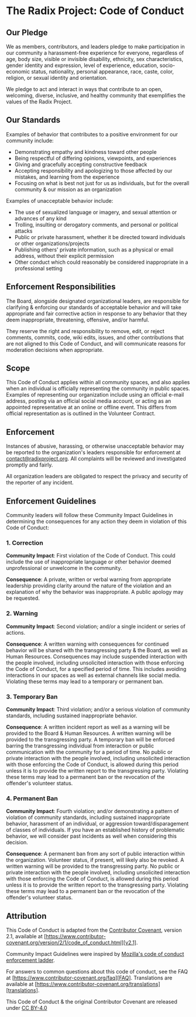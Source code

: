 # The Radix Project: Code of Conduct

## Our Pledge

We as members, contributors, and leaders pledge to make participation in our
community a harassment-free experience for everyone, regardless of age, body
size, visible or invisible disability, ethnicity, sex characteristics, gender
identity and expression, level of experience, education, socio-economic status,
nationality, personal appearance, race, caste, color, religion, or sexual
identity and orientation.

We pledge to act and interact in ways that contribute to an open, welcoming,
diverse, inclusive, and healthy community that exemplifies the values of the Radix Project.

## Our Standards

Examples of behavior that contributes to a positive environment for our
community include:

* Demonstrating empathy and kindness toward other people
* Being respectful of differing opinions, viewpoints, and experiences
* Giving and gracefully accepting constructive feedback
* Accepting responsibility and apologizing to those affected by our mistakes,
  and learning from the experience
* Focusing on what is best not just for us as individuals, but for the overall
  community & our mission as an organization

Examples of unacceptable behavior include:

* The use of sexualized language or imagery, and sexual attention or advances of
  any kind
* Trolling, insulting or derogatory comments, and personal or political attacks
* Public or private harassment, whether it be directed toward individuals or other
  organizations/projects
* Publishing others' private information, such as a physical or email address,
  without their explicit permission
* Other conduct which could reasonably be considered inappropriate in a
  professional setting 

## Enforcement Responsibilities

The Board, alongside designated organizational leaders, are responsible for clarifying & enforcing our standards of acceptable behavior and will take appropriate and fair corrective action in response to any behavior that they deem inappropriate, threatening, offensive, and/or harmful.

They reserve the right and responsibility to remove, edit, or reject
comments, commits, code, wiki edits, issues, and other contributions that are
not aligned to this Code of Conduct, and will communicate reasons for moderation
decisions when appropriate.

## Scope

This Code of Conduct applies within all community spaces, and also applies when
an individual is officially representing the community in public spaces.
Examples of representing our organization include using an official e-mail address, posting via an official social media account, or acting as an appointed
representative at an online or offline event. This differs from official representation as is outlined in the Volunteer Contract.

## Enforcement

Instances of abusive, harassing, or otherwise unacceptable behavior may be
reported to the organization's leaders responsible for enforcement at
contact@radixproject.org.
All complaints will be reviewed and investigated promptly and fairly.

All organization leaders are obligated to respect the privacy and security of the
reporter of any incident.

## Enforcement Guidelines

Community leaders will follow these Community Impact Guidelines in determining
the consequences for any action they deem in violation of this Code of Conduct:

### 1. Correction

**Community Impact**: First violation of the Code of Conduct. This could include the use of inappropriate language or other behavior deemed unprofessional or unwelcome in the community. 

**Consequence**: A private, written or verbal warning from appropriate leadership providing clarity around the nature of the violation and an explanation of why the
behavior was inappropriate. A public apology may be requested.

### 2. Warning

**Community Impact**: Second violation; and/or a single incident or series of actions.

**Consequence**: A written warning with consequences for continued behavior will be shared with the transgressing party & the Board, as well as Human Resources. Consequences may include suspended interaction with the people involved, including unsolicited interaction with those enforcing the Code of Conduct, for a specified period of time. This includes avoiding interactions in our spaces as well as external channels like social media. Violating these terms may lead to a temporary or permanent ban.

### 3. Temporary Ban

**Community Impact**: Third violation; and/or a serious violation of community
standards, including sustained inappropriate behavior.

**Consequence**: A written incident report as well as a warning will be provided
to the Board & Human Resources. A written warning will be provided to the
transgressing party. A temporary ban will be enforced barring the transgressing individual from interaction or public communication with the community for a
period of time. No public or private interaction with the people involved,
including unsolicited interaction with those enforcing the Code of Conduct, is
allowed during this period unless it is to provide the written report to the transgressing party. Violating these terms may lead to a permanent ban or
the revocation of the offender's volunteer status.

### 4. Permanent Ban

**Community Impact**: Fourth violation; and/or demonstrating a pattern of violation of community standards, including sustained inappropriate behavior, harassment of an individual, or aggression toward/disparagement of classes of individuals. If you have an established history of problematic behavior, we will consider past incidents as well when considering this decision.

**Consequence**: A permanent ban from any sort of public interaction within the
organization. Volunteer status, if present, will likely also be revoked. A written warning will be provided to the transgressing party. No public or private interaction with the people involved,
including unsolicited interaction with those enforcing the Code of Conduct, is
allowed during this period unless it is to provide the written report to the transgressing party. Violating these terms may lead to a permanent ban or
the revocation of the offender's volunteer status.

## Attribution

This Code of Conduct is adapted from the [Contributor Covenant][homepage],
version 2.1, available at
[https://www.contributor-covenant.org/version/2/1/code_of_conduct.html][v2.1].

Community Impact Guidelines were inspired by
[Mozilla's code of conduct enforcement ladder][Mozilla CoC].

For answers to common questions about this code of conduct, see the FAQ at
[https://www.contributor-covenant.org/faq][FAQ]. Translations are available at
[https://www.contributor-covenant.org/translations][translations].

[homepage]: https://www.contributor-covenant.org
[v2.1]: https://www.contributor-covenant.org/version/2/1/code_of_conduct.html
[Mozilla CoC]: https://github.com/mozilla/diversity
[FAQ]: https://www.contributor-covenant.org/faq
[translations]: https://www.contributor-covenant.org/translations

This Code of Conduct & the original Contributor Covenant are released under [CC BY-4.0](https://creativecommons.org/licenses/by/4.0/)
